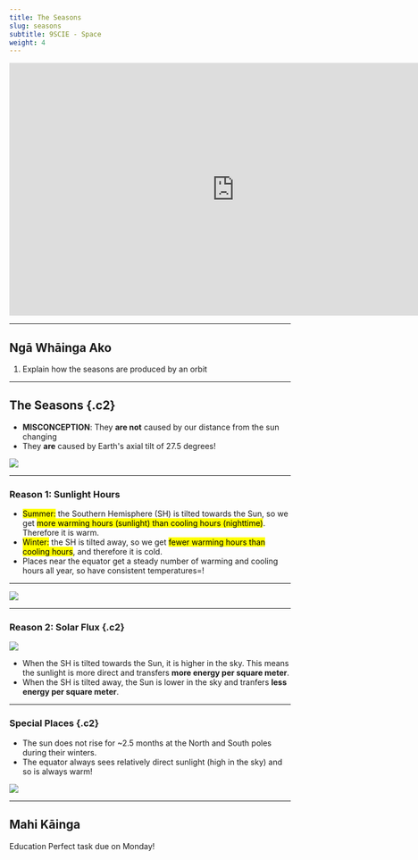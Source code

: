 ```yaml
---
title: The Seasons
slug: seasons
subtitle: 9SCIE - Space
weight: 4
---
```


<iframe width="806" height="453" src="https://www.youtube.com/embed/DD_8Jm5pTLk" title="Reasons for the seasons - Rebecca Kaplan" frameborder="0" allow="accelerometer; autoplay; clipboard-write; encrypted-media; gyroscope; picture-in-picture" allowfullscreen></iframe>

---

## Ngā Whāinga Ako

1. Explain how the seasons are produced by an orbit

---

## The Seasons {.c2}

- __MISCONCEPTION__: They __are not__ caused by our distance from the sun changing
- They __are__ caused by Earth's axial tilt of 27.5 degrees!

![](https://magazine.scienceconnected.org/wp-content/uploads/2016/12/seasons-solstice-diagram-e1481496428917.png)

---

### Reason 1: Sunlight Hours

- <mark>Summer:</mark> the Southern Hemisphere (SH) is tilted towards the Sun, so we get <mark>more warming hours (sunlight) than cooling hours (nighttime)</mark>. Therefore it is warm.
- <mark>Winter:</mark> the SH is tilted away, so we get <mark>fewer warming hours than cooling hours</mark>, and therefore it is cold.
- Places near the equator get a steady number of warming and cooling hours all year, so have consistent temperatures=!

---

![](https://external-content.duckduckgo.com/iu/?u=http%3A%2F%2Fi.imgur.com%2FoBV5Khz.png&f=1&nofb=1)

---

### Reason 2: Solar Flux {.c2}

![](https://magazine.scienceconnected.org/wp-content/uploads/2016/12/seasons-solstice-diagram-e1481496428917.png)

- When the SH is tilted towards the Sun, it is higher in the sky. This means the sunlight is more direct and transfers __more energy per square meter__.
- When the SH is tilted away, the Sun is lower in the sky and tranfers __less energy per square meter__.

---

### Special Places {.c2}

- The sun does not rise for ~2.5 months at the North and South poles during their winters.
- The equator always sees relatively direct sunlight (high in the sky) and so is always warm!

![](https://www.researchgate.net/profile/Vladislav_Petrusevich/publication/303874331/figure/fig2/AS:371108038627329@1465490459526/Pictures-taken-during-the-2013-2014-civil-twilight-and-civil-polar-night-by-camera.png)

---

## Mahi Kāinga

Education Perfect task due on Monday!
